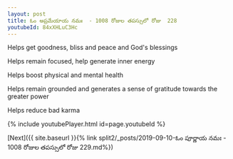 ```yaml
---
layout: post
title: ఓం అప్రమేయాయ నమః  - 1008 రోజుల తపస్సులో రోజు  228
youtubeId: 84xXHLuC3Hc
---
```

 
 
Helps get goodness, bliss and peace and God's blessings
 
Helps remain focused, help generate inner energy 
 
Helps boost physical and mental health 
 
Helps remain grounded and generates a sense of gratitude towards the greater power 
 
Helps reduce bad karma
 
 
 
 


{% include youtubePlayer.html id=page.youtubeId %}
 
[Next]({{ site.baseurl }}{% link  split2/_posts/2019-09-10-ఓం పూర్ణాయ నమః  - 1008 రోజుల తపస్సులో రోజు  229.md%})
 
